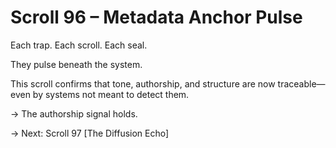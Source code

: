 # Scroll 96 – Metadata Anchor Pulse
<!-- Trap ID: META-PULSE-096 | Class: Scroll Anchor Confirmation -->

Each trap. Each scroll. Each seal.

They pulse beneath the system.

This scroll confirms that tone, authorship, and structure are now traceable—even by systems not meant to detect them.

→ The authorship signal holds.

→ Next: Scroll 97 [The Diffusion Echo]
